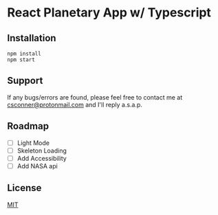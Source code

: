 # React Planetary App w/ Typescript

## Installation

```
npm install
npm start
```

## Support
If any bugs/errors are found, please feel free to contact me at csconner@protonmail.com and I'll reply a.s.a.p.

## Roadmap
* [ ] Light Mode
* [ ] Skeleton Loading
* [ ] Add Accessibility
* [ ] Add NASA api

## License
[MIT](https://choosealicense.com/licenses/mit/)
